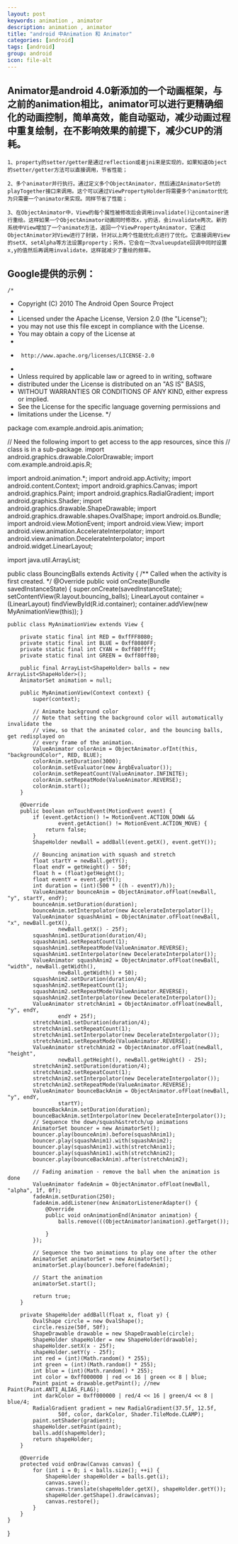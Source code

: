 ```yaml
---
layout: post
keywords: animation , animator
description: animation , animator
title: "android 中Animation 和 Animator"
categories: [android]
tags: [android]
group: android
icon: file-alt
---
```


## Animator是android 4.0新添加的一个动画框架，与之前的animation相比，animator可以进行更精确细化的动画控制，简单高效，能自动驱动，减少动画过程中重复绘制，在不影响效果的前提下，减少CUP的消耗。

	1、property的setter/getter是通过reflection或者jni来是实现的，如果知道Object的setter/getter方法可以直接调用，节省性能；

	2、多个animator并行执行。通过定义多个ObjectAnimator，然后通过AnimatorSet的playTogether接口来调用。这个可以通过ViewPropertyHolder将需要多个animator优化为只需要一个animator来实现。同样节省了性能；

	3、在ObjectAnimator中，View的每个属性被修改后会调用invalidate()让container进行重绘。这样如果一个ObjectAnimator动画同时修改x，y的话，会invalidate两次。新的系统中View增加了一个animate方法，返回一个ViewPropertyAnimator，它通过ObjectAnimator对View进行了封装，针对以上两个性能优化点进行了优化。它直接调用View的setX、setAlpha等方法设置property；另外，它会在一次valueupdate回调中同时设置x,y的值然后再调用invalidate，这样就减少了重绘的频率。
	
## Google提供的示例：
	
	/*
 * Copyright (C) 2010 The Android Open Source Project
 *
 * Licensed under the Apache License, Version 2.0 (the "License");
 * you may not use this file except in compliance with the License.
 * You may obtain a copy of the License at
 *
 *      http://www.apache.org/licenses/LICENSE-2.0
 *
 * Unless required by applicable law or agreed to in writing, software
 * distributed under the License is distributed on an "AS IS" BASIS,
 * WITHOUT WARRANTIES OR CONDITIONS OF ANY KIND, either express or implied.
 * See the License for the specific language governing permissions and
 * limitations under the License.
 */

package com.example.android.apis.animation;

// Need the following import to get access to the app resources, since this
// class is in a sub-package.
import android.graphics.drawable.ColorDrawable;
import com.example.android.apis.R;

import android.animation.*;
import android.app.Activity;
import android.content.Context;
import android.graphics.Canvas;
import android.graphics.Paint;
import android.graphics.RadialGradient;
import android.graphics.Shader;
import android.graphics.drawable.ShapeDrawable;
import android.graphics.drawable.shapes.OvalShape;
import android.os.Bundle;
import android.view.MotionEvent;
import android.view.View;
import android.view.animation.AccelerateInterpolator;
import android.view.animation.DecelerateInterpolator;
import android.widget.LinearLayout;

import java.util.ArrayList;


public class BouncingBalls extends Activity {
    /** Called when the activity is first created. */
    @Override
    public void onCreate(Bundle savedInstanceState) {
        super.onCreate(savedInstanceState);
        setContentView(R.layout.bouncing_balls);
        LinearLayout container = (LinearLayout) findViewById(R.id.container);
        container.addView(new MyAnimationView(this));
    }

    public class MyAnimationView extends View {

        private static final int RED = 0xffFF8080;
        private static final int BLUE = 0xff8080FF;
        private static final int CYAN = 0xff80ffff;
        private static final int GREEN = 0xff80ff80;

        public final ArrayList<ShapeHolder> balls = new ArrayList<ShapeHolder>();
        AnimatorSet animation = null;

        public MyAnimationView(Context context) {
            super(context);

            // Animate background color
            // Note that setting the background color will automatically invalidate the
            // view, so that the animated color, and the bouncing balls, get redisplayed on
            // every frame of the animation.
            ValueAnimator colorAnim = ObjectAnimator.ofInt(this, "backgroundColor", RED, BLUE);
            colorAnim.setDuration(3000);
            colorAnim.setEvaluator(new ArgbEvaluator());
            colorAnim.setRepeatCount(ValueAnimator.INFINITE);
            colorAnim.setRepeatMode(ValueAnimator.REVERSE);
            colorAnim.start();
        }

        @Override
        public boolean onTouchEvent(MotionEvent event) {
            if (event.getAction() != MotionEvent.ACTION_DOWN &&
                    event.getAction() != MotionEvent.ACTION_MOVE) {
                return false;
            }
            ShapeHolder newBall = addBall(event.getX(), event.getY());

            // Bouncing animation with squash and stretch
            float startY = newBall.getY();
            float endY = getHeight() - 50f;
            float h = (float)getHeight();
            float eventY = event.getY();
            int duration = (int)(500 * ((h - eventY)/h));
            ValueAnimator bounceAnim = ObjectAnimator.ofFloat(newBall, "y", startY, endY);
            bounceAnim.setDuration(duration);
            bounceAnim.setInterpolator(new AccelerateInterpolator());
            ValueAnimator squashAnim1 = ObjectAnimator.ofFloat(newBall, "x", newBall.getX(),
                    newBall.getX() - 25f);
            squashAnim1.setDuration(duration/4);
            squashAnim1.setRepeatCount(1);
            squashAnim1.setRepeatMode(ValueAnimator.REVERSE);
            squashAnim1.setInterpolator(new DecelerateInterpolator());
            ValueAnimator squashAnim2 = ObjectAnimator.ofFloat(newBall, "width", newBall.getWidth(),
                    newBall.getWidth() + 50);
            squashAnim2.setDuration(duration/4);
            squashAnim2.setRepeatCount(1);
            squashAnim2.setRepeatMode(ValueAnimator.REVERSE);
            squashAnim2.setInterpolator(new DecelerateInterpolator());
            ValueAnimator stretchAnim1 = ObjectAnimator.ofFloat(newBall, "y", endY,
                    endY + 25f);
            stretchAnim1.setDuration(duration/4);
            stretchAnim1.setRepeatCount(1);
            stretchAnim1.setInterpolator(new DecelerateInterpolator());
            stretchAnim1.setRepeatMode(ValueAnimator.REVERSE);
            ValueAnimator stretchAnim2 = ObjectAnimator.ofFloat(newBall, "height",
                    newBall.getHeight(), newBall.getHeight() - 25);
            stretchAnim2.setDuration(duration/4);
            stretchAnim2.setRepeatCount(1);
            stretchAnim2.setInterpolator(new DecelerateInterpolator());
            stretchAnim2.setRepeatMode(ValueAnimator.REVERSE);
            ValueAnimator bounceBackAnim = ObjectAnimator.ofFloat(newBall, "y", endY,
                    startY);
            bounceBackAnim.setDuration(duration);
            bounceBackAnim.setInterpolator(new DecelerateInterpolator());
            // Sequence the down/squash&stretch/up animations
            AnimatorSet bouncer = new AnimatorSet();
            bouncer.play(bounceAnim).before(squashAnim1);
            bouncer.play(squashAnim1).with(squashAnim2);
            bouncer.play(squashAnim1).with(stretchAnim1);
            bouncer.play(squashAnim1).with(stretchAnim2);
            bouncer.play(bounceBackAnim).after(stretchAnim2);

            // Fading animation - remove the ball when the animation is done
            ValueAnimator fadeAnim = ObjectAnimator.ofFloat(newBall, "alpha", 1f, 0f);
            fadeAnim.setDuration(250);
            fadeAnim.addListener(new AnimatorListenerAdapter() {
                @Override
                public void onAnimationEnd(Animator animation) {
                    balls.remove(((ObjectAnimator)animation).getTarget());

                }
            });

            // Sequence the two animations to play one after the other
            AnimatorSet animatorSet = new AnimatorSet();
            animatorSet.play(bouncer).before(fadeAnim);

            // Start the animation
            animatorSet.start();

            return true;
        }

        private ShapeHolder addBall(float x, float y) {
            OvalShape circle = new OvalShape();
            circle.resize(50f, 50f);
            ShapeDrawable drawable = new ShapeDrawable(circle);
            ShapeHolder shapeHolder = new ShapeHolder(drawable);
            shapeHolder.setX(x - 25f);
            shapeHolder.setY(y - 25f);
            int red = (int)(Math.random() * 255);
            int green = (int)(Math.random() * 255);
            int blue = (int)(Math.random() * 255);
            int color = 0xff000000 | red << 16 | green << 8 | blue;
            Paint paint = drawable.getPaint(); //new Paint(Paint.ANTI_ALIAS_FLAG);
            int darkColor = 0xff000000 | red/4 << 16 | green/4 << 8 | blue/4;
            RadialGradient gradient = new RadialGradient(37.5f, 12.5f,
                    50f, color, darkColor, Shader.TileMode.CLAMP);
            paint.setShader(gradient);
            shapeHolder.setPaint(paint);
            balls.add(shapeHolder);
            return shapeHolder;
        }

        @Override
        protected void onDraw(Canvas canvas) {
            for (int i = 0; i < balls.size(); ++i) {
                ShapeHolder shapeHolder = balls.get(i);
                canvas.save();
                canvas.translate(shapeHolder.getX(), shapeHolder.getY());
                shapeHolder.getShape().draw(canvas);
                canvas.restore();
            }
        }
    }
}